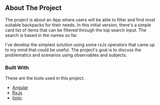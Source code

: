 ## About The Project

The project is about an App where users will be able to filter and find most suitable backpacks for their needs. In this initial version, there's a simple card list of items that can be filtered through the top search input. The search is based in the names so far.

I've develop the simplest solution using some rxJs operators that came up to my mind that could be useful. The project's goal is to discuss the problematics and scenarios using observables and subjects.

### Built With

These are the tools used in this project.

- [Angular](https://angular.io/)
- [RxJs](https://rxjs.dev/)
- [Ionic](https://ionicframework.com/)
